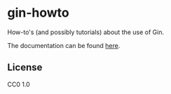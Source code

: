 # gin-howto

How-to's (and possibly tutorials) about the use of Gin.

The documentation can be found [here](https://gin-howto.readthedocs.io/en/latest/).

## License

CC0 1.0
